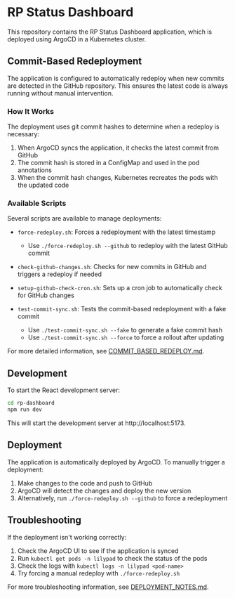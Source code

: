 # RP Status Dashboard

This repository contains the RP Status Dashboard application, which is deployed using ArgoCD in a Kubernetes cluster.

## Commit-Based Redeployment

The application is configured to automatically redeploy when new commits are detected in the GitHub repository. This ensures the latest code is always running without manual intervention.

### How It Works

The deployment uses git commit hashes to determine when a redeploy is necessary:

1. When ArgoCD syncs the application, it checks the latest commit from GitHub
2. The commit hash is stored in a ConfigMap and used in the pod annotations
3. When the commit hash changes, Kubernetes recreates the pods with the updated code

### Available Scripts

Several scripts are available to manage deployments:

- `force-redeploy.sh`: Forces a redeployment with the latest timestamp
  - Use `./force-redeploy.sh --github` to redeploy with the latest GitHub commit
  
- `check-github-changes.sh`: Checks for new commits in GitHub and triggers a redeploy if needed

- `setup-github-check-cron.sh`: Sets up a cron job to automatically check for GitHub changes

- `test-commit-sync.sh`: Tests the commit-based redeployment with a fake commit
  - Use `./test-commit-sync.sh --fake` to generate a fake commit hash
  - Use `./test-commit-sync.sh --force` to force a rollout after updating

For more detailed information, see [COMMIT_BASED_REDEPLOY.md](COMMIT_BASED_REDEPLOY.md).

## Development

To start the React development server:

```bash
cd rp-dashboard
npm run dev
```

This will start the development server at http://localhost:5173.

## Deployment

The application is automatically deployed by ArgoCD. To manually trigger a deployment:

1. Make changes to the code and push to GitHub
2. ArgoCD will detect the changes and deploy the new version
3. Alternatively, run `./force-redeploy.sh --github` to force a redeployment

## Troubleshooting

If the deployment isn't working correctly:

1. Check the ArgoCD UI to see if the application is synced
2. Run `kubectl get pods -n lilypad` to check the status of the pods
3. Check the logs with `kubectl logs -n lilypad <pod-name>`
4. Try forcing a manual redeploy with `./force-redeploy.sh`

For more troubleshooting information, see [DEPLOYMENT_NOTES.md](DEPLOYMENT_NOTES.md).
